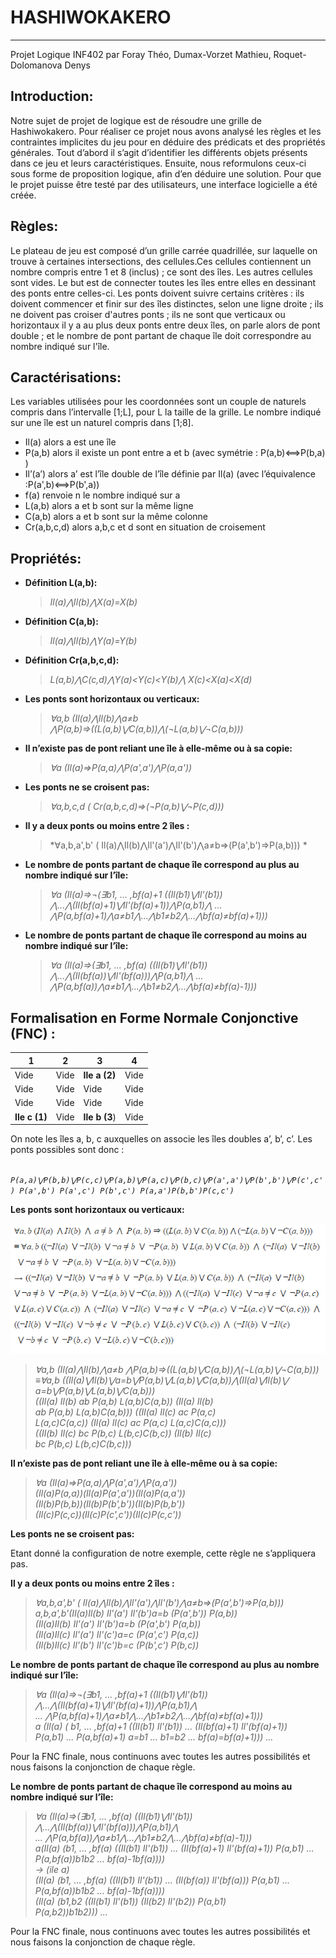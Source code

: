 # HASHIWOKAKERO
---------------

Projet Logique INF402 par Foray Théo, Dumax-Vorzet Mathieu, Roquet-Dolomanova Denys 

## Introduction:
Notre sujet de projet de logique est de résoudre une grille de Hashiwokakero. Pour réaliser ce projet nous avons analysé les règles et les contraintes implicites du jeu pour en déduire des prédicats et des propriétés générales. Tout d’abord il s’agit d’identifier les différents objets présents dans ce jeu et leurs caractéristiques. Ensuite, nous reformulons ceux-ci sous forme de proposition logique, afin d’en déduire une solution. Pour que le projet puisse être testé par des utilisateurs, une interface logicielle a été créée.

## Règles:
Le plateau de jeu est composé d’un grille carrée quadrillée, sur laquelle on trouve à certaines intersections, des cellules.Ces cellules contiennent un nombre compris entre 1 et 8 (inclus) ; ce sont des îles. Les autres cellules sont vides. Le but est de connecter toutes les îles entre elles en dessinant des ponts entre celles-ci. Les ponts doivent suivre certains critères :
ils doivent commencer et finir sur des îles distinctes, selon une ligne droite ; 
ils ne doivent pas croiser d'autres ponts ; 
ils ne sont que verticaux ou horizontaux 
il y a au plus deux ponts entre deux îles, on parle alors de pont double ;
et le nombre de pont partant de chaque île doit correspondre au nombre indiqué sur l'île. 

## Caractérisations:
Les variables utilisées pour les coordonnées sont un couple de naturels compris dans l’intervalle [1;L], pour L la taille de la grille. Le nombre indiqué sur une île est un naturel compris dans [1;8].
* Il(a) alors a est une île
* P(a,b) alors il existe un pont entre a et b (avec symétrie : P(a,b)⟺P(b,a) )
* Il’(a’) alors a’ est l’île double de l’île définie par Il(a) (avec l’équivalence :P(a',b)⟺P(b',a))
* f(a) renvoie n le nombre indiqué sur a
* L(a,b) alors a et b sont sur la même ligne
* C(a,b) alors a et b sont sur la même colonne
* Cr(a,b,c,d) alors a,b,c et d sont en situation de croisement

## Propriétés:
* **Définition L(a,b):**
	> *Il(a)⋀Il(b)⋀X(a)=X(b)*
* **Définition C(a,b):**
	> *Il(a)⋀Il(b)⋀Y(a)=Y(b)*
* **Définition Cr(a,b,c,d):**
 	> *L(a,b)⋀C(c,d)⋀Y(a)<Y(c)<Y(b)⋀ X(c)<X(a)<X(d)*
* **Les ponts sont horizontaux ou verticaux:**
 	> *∀a,b (Il(a)⋀Il(b)⋀a≠b ⋀P(a,b)⇒((L(a,b)⋁C(a,b))⋀(¬L(a,b)⋁¬C(a,b)))*
* **Il n’existe pas de pont reliant une île à elle-même ou à sa copie:**
	> *∀a (Il(a)⇒P(a,a)⋀P(a',a')⋀P(a,a'))*
* **Les ponts ne se croisent pas:**
	> *∀a,b,c,d ( Cr(a,b,c,d)⇒(¬P(a,b)⋁¬P(c,d)))*
* **Il y a deux ponts ou moins entre 2 îles :**
 	> *∀a,b,a',b' ( Il(a)⋀Il(b)⋀Il'(a')⋀Il'(b')⋀a≠b⇒(P(a',b')⇒P(a,b))) *
* **Le nombre de ponts partant de chaque île correspond au plus au nombre indiqué sur l’île:**
 	> *∀a (Il(a)⇒¬(∃b1, ... ,bf(a)+1 ((Il(b1)⋁Il'(b1)) ⋀...⋀(Il(bf(a)+1)⋁Il'(bf(a)+1))⋀P(a,b1)⋀
 ... ⋀P(a,bf(a)+1)⋀a≠b1⋀...⋀b1≠b2⋀...⋀bf(a)≠bf(a)+1)))*
* **Le nombre de ponts partant de chaque île correspond au moins au nombre indiqué sur l’île:**
 	> *∀a (Il(a)⇒(∃b1, ... ,bf(a) ((Il(b1)⋁Il'(b1)) ⋀...⋀(Il(bf(a))⋁Il'(bf(a)))⋀P(a,b1)⋀
 ... ⋀P(a,bf(a))⋀a≠b1⋀...⋀b1≠b2⋀...⋀bf(a)≠bf(a)-1)))*
 
 

## Formalisation en Forme Normale Conjonctive (FNC) :
1          |2     |3          |4
-----------|------|-----------|------
Vide       |Vide  |**Ile a (2)**  |Vide
   Vide    | Vide |   Vide    | Vide
   Vide    | Vide |   Vide    | Vide
**Ile c (1)**  | Vide | **Ile b (3**) | Vide

On note les îles a, b, c auxquelles on associe les îles doubles a’, b’, c’.
Les ponts possibles sont donc : 


*` P(a,a)⋁P(b,b)⋁P(c,c)⋁P(a,b)⋁P(a,c)⋁P(b,c)⋁P(a',a')⋁P(b',b')⋁P(c',c')
P(a',b') P(a',c') P(b',c') P(a,a')P(b,b')P(c,c')`* 

**Les ponts sont horizontaux ou verticaux:**

![alt text](https://raw.githubusercontent.com/ElectrozDen/HASHIWOKAKERO/master/ressources/images/test.PNG)
> *∀a,b (Il(a)⋀Il(b)⋀a≠b ⋀P(a,b)⇒((L(a,b)⋁C(a,b))⋀(¬L(a,b)⋁¬C(a,b)))<br/>
≡∀a,b ((Il(a)⋁Il(b)⋁a=b⋁P(a,b)⋁L(a,b)⋁C(a,b))⋀(Il(a)⋁Il(b)⋁<br/>
 a=b⋁P(a,b)⋁L(a,b)⋁C(a,b)))<br/>
((Il(a) Il(b) ab  P(a,b) L(a,b)C(a,b))  (Il(a) Il(b)<br/>
ab  P(a,b) L(a,b)C(a,b))) ((Il(a) Il(c) ac  P(a,c) <br/>
L(a,c)C(a,c))  (Il(a) Il(c) ac  P(a,c) L(a,c)C(a,c))) <br/>
((Il(b) Il(c) bc  P(b,c) L(b,c)C(b,c))  (Il(b) Il(c)<br/>
 bc  P(b,c) L(b,c)C(b,c)))*
 


**Il n’existe pas de pont reliant une île à elle-même ou à sa copie:**


> *∀a (Il(a)⇒P(a,a)⋀P(a',a')⋀P(a,a'))<br/>
(Il(a)P(a,a))(Il(a)P(a',a'))(Il(a)P(a,a'))<br/>
(Il(b)P(b,b))(Il(b)P(b',b'))(Il(b)P(b,b'))<br/>
(Il(c)P(c,c))(Il(c)P(c',c'))(Il(c)P(c,c'))*


**Les ponts ne se croisent pas:**


Etant donné la configuration de notre exemple, cette règle ne s’appliquera pas.


**Il y a deux ponts ou moins entre 2 îles :**


> *∀a,b,a',b' ( Il(a)⋀Il(b)⋀Il'(a')⋀Il'(b')⋀a≠b⇒(P(a',b')⇒P(a,b)))<br/>
a,b,a',b'(Il(a)Il(b) Il'(a') Il'(b')a=b (P(a',b')) P(a,b))<br/>
(Il(a)Il(b) Il'(a') Il'(b')a=b (P(a',b') P(a,b))<br/>
(Il(a)Il(c) Il'(a') Il'(c')a=c (P(a',c') P(a,c))<br/>
(Il(b)Il(c) Il'(b') Il'(c')b=c (P(b',c') P(b,c))*


**Le nombre de ponts partant de chaque île correspond au plus au nombre indiqué sur l’île:**


> *∀a (Il(a)⇒¬(∃b1, ... ,bf(a)+1 ((Il(b1)⋁Il'(b1)) ⋀...⋀(Il(bf(a)+1)⋁Il'(bf(a)+1))⋀P(a,b1)⋀<br/>
 ... ⋀P(a,bf(a)+1)⋀a≠b1⋀...⋀b1≠b2⋀...⋀bf(a)≠bf(a)+1)))<br/>
a (Il(a)  ( b1, ... ,bf(a)+1 ((Il(b1)  Il'(b1))  ...  (Il(bf(a)+1)  Il'(bf(a)+1))<br/>
 P(a,b1)  ...  P(a,bf(a)+1) a=b1 ...  b1=b2  ...  bf(a)=bf(a)+1)))
 ...*


Pour la FNC finale, nous continuons avec toutes les autres possibilités et nous faisons la conjonction de chaque règle.



**Le nombre de ponts partant de chaque île correspond au moins au nombre indiqué sur l’île:**


 > *∀a (Il(a)⇒(∃b1, ... ,bf(a) ((Il(b1)⋁Il'(b1)) ⋀...⋀(Il(bf(a))⋁Il'(bf(a)))⋀P(a,b1)⋀<br/>
 ... ⋀P(a,bf(a))⋀a≠b1⋀...⋀b1≠b2⋀...⋀bf(a)≠bf(a)-1)))<br/>
a(Il(a) (b1, ... ,bf(a) ((Il(b1)  Il'(b1))  ...  (Il(bf(a)+1)  Il'(bf(a)+1))  P(a,b1) ...<br/>
 P(a,bf(a))b1b2 ... bf(a)-1bf(a))))<br/>
→ (ile a)<br/>
(Il(a) (b1, ... ,bf(a) ((Il(b1)  Il'(b1))  ...  (Il(bf(a))  Il'(bf(a)))  P(a,b1) ...<br/>
 P(a,bf(a))b1b2 ... bf(a)-1bf(a))))<br/>
(Il(a) (b1,b2 ((Il(b1)  Il'(b1))  (Il(b2)  Il'(b2))  P(a,b1) <br/>
 P(a,b2))b1b2)))
...*


Pour la FNC finale, nous continuons avec toutes les autres possibilités et nous faisons la conjonction de chaque règle.


